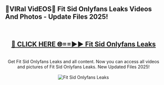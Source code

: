 <h2>🔴VIRal VidEOS🔴 Fit Sid Onlyfans Leaks Videos And Photos - Update Files 2025!</h2>
<br>
<div align="center">
<h2><a href="https://virallinks.top/odZfE0" rel="nofollow">🔴 CLICK HERE 🌐==►► Fit Sid Onlyfans Leaks</a></h2>
<br>
Get Fit Sid Onlyfans Leaks and all content. Now you can access all videos and pictures of Fit Sid Onlyfans Leaks. New Updated Files 2025!
<br>
<br>
<a href="https://virallinks.top/odZfE0" rel="nofollow" data-target="animated-image.originalLink"><img src="https://i.imgur.com/dJHk4Zq.gif)" alt="Fit Sid Onlyfans Leaks" style="max-width: 100%; display: inline-block;" data-target="animated-image.originalImage"></a>
</div>
<br>
